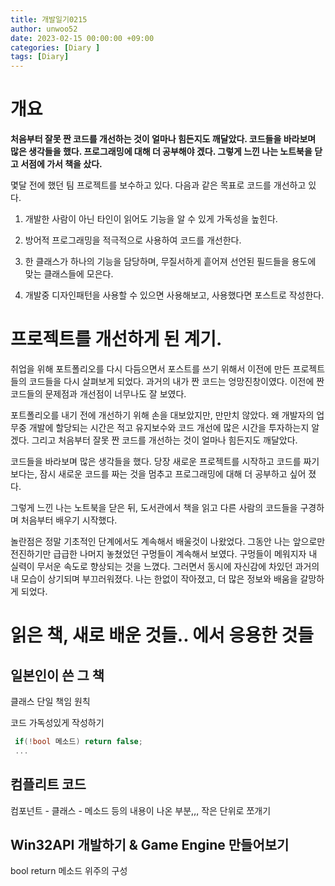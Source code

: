 ```yaml
---
title: 개발일기0215
author: unwoo52
date: 2023-02-15 00:00:00 +09:00
categories: [Diary ]
tags: [Diary]
---
```


# 개요

**처음부터 잘못 짠 코드를 개선하는 것이 얼마나 힘든지도 깨달았다. 코드들을 바라보며 많은 생각들을 했다. 프로그래밍에 대해 더 공부해야 겠다. 그렇게 느낀 나는 노트북을 닫고 서점에 가서 책을 샀다.**

몇달 전에 했던 팀 프로젝트를 보수하고 있다. 다음과 같은 목표로 코드를 개선하고 있다.

1. 개발한 사람이 아닌 타인이 읽어도 기능을 알 수 있게 가독성을 높힌다.

2. 방어적 프로그래밍을 적극적으로 사용하여 코드를 개선한다.

3. 한 클래스가 하나의 기능을 담당하며, 무질서하게 흩어져 선언된 필드들을 용도에 맞는 클래스들에 모은다.

4. 개발중 디자인패턴을 사용할 수 있으면 사용해보고, 사용했다면 포스트로 작성한다.

# 프로젝트를 개선하게 된 계기.

취업을 위해 포트폴리오를 다시 다듬으면서 포스트를 쓰기 위해서 이전에 만든 프로젝트들의 코드들을 다시 살펴보게 되었다. 과거의 내가 짠 코드는 엉망진창이였다. 이전에 짠 코드들의 문제점과 개선점이 너무나도 잘 보였다.

포트폴리오를 내기 전에 개선하기 위해 손을 대보았지만, 만만치 않았다. 왜 개발자의 업무중 개발에 할당되는 시간은 적고 유지보수와 코드 개선에 많은 시간을 투자하는지 알겠다. 그리고 처음부터 잘못 짠 코드를 개선하는 것이 얼마나 힘든지도 깨달았다.

코드들을 바라보며 많은 생각들을 했다. 당장 새로운 프로젝트를 시작하고 코드를 짜기 보다는, 잠시 새로운 코드를 짜는 것을 멈추고 프로그래밍에 대해 더 공부하고 싶어 졌다.

 그렇게 느낀 나는 노트북을 닫은 뒤, 도서관에서 책을 읽고 다른 사람의 코드들을 구경하며 처음부터 배우기 시작했다.
 
 놀란점은 정말 기초적인 단계에서도 계속해서 배울것이 나왔었다. 그동안 나는 앞으로만 전진하기만 급급한 나머지 놓쳤었던 구멍들이 계속해서 보였다. 구멍들이 메워지자 내 실력이 무서운 속도로 향상되는 것을 느꼈다. 그러면서 동시에 자신감에 차있던 과거의 내 모습이 상기되며 부끄러워졌다. 나는 한없이 작아졌고, 더 많은 정보와 배움을 갈망하게 되었다.
 
 # 읽은 책, 새로 배운 것들.. 에서 응용한 것들
 
 ## 일본인이 쓴 그 책
 
 클래스 단일 책임 원칙
 
 코드 가독성있게 작성하기
 
 ```cs
  if(!bool 메소드) return false;
  ...
  ```
 
 ## 컴플리트 코드
 
컴포넌트 - 클래스 - 메소드 등의 내용이 나온 부분,,, 작은 단위로 쪼개기


 ## Win32API 개발하기 &  Game Engine 만들어보기
 
 bool return 메소드 위주의 구성
